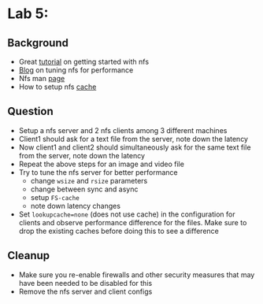 # Lab 5:

## Background

- Great [tutorial](https://www.youtube.com/watch?v=WfV-3B27nPU) on getting started with nfs
- [Blog](https://www.admin-magazine.com/HPC/Articles/Useful-NFS-Options-for-Tuning-and-Management) on tuning nfs for performance
- Nfs man [page](https://linux.die.net/man/5/nfs)
- How to setup nfs [cache](https://docs.redhat.com/en/documentation/red_hat_enterprise_linux/6/html/storage_administration_guide/fscachenfs)

## Question
- Setup a nfs server and 2 nfs clients among 3 different machines
- Client1 should ask for a text file from the server, note down the latency
- Now client1 and client2 should simultaneously ask for the same text file from the server, note down the latency
- Repeat the above steps for an image and video file
- Try to tune the nfs server for better performance
  - change `wsize` and `rsize` parameters
  - change between sync and async
  - setup `FS-cache`
  - note down latency changes
- Set `lookupcache=none` (does not use cache) in the configuration for clients and observe performance difference for the files. Make sure to drop the existing caches before doing this to see a difference

## Cleanup
- Make sure you re-enable firewalls and other security measures that may have been needed to be disabled for this
- Remove the nfs server and client configs